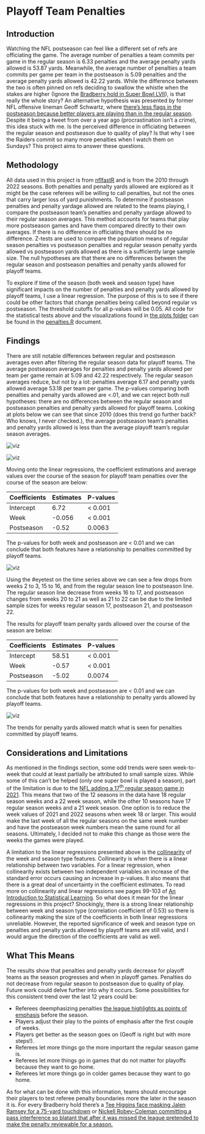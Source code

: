 # Playoff Team Penalties
 
## Introduction
 
Watching the NFL postseason can feel like a different set of refs are officiating the game. The average number of penalties a team commits per game in the regular season is 6.33 penalties and the average penalty yards allowed is 53.87 yards. Meanwhile, the average number of penalties a team commits per game per team in the postseason is 5.09 penalties and the average penalty yards allowed is 42.22 yards. While the difference between the two is often pinned on refs deciding to swallow the whistle when the stakes are higher (Ignore the [Bradberry hold in Super Bowl LVII](https://www.youtube.com/watch?v=dNCBXFpADlo)), is that really the whole story? An alternative hypothesis was presented by former NFL offensive lineman Geoff Schwartz, where [there’s less flags in the postseason because better players are playing than in the regular season]( https://twitter.com/geoffschwartz/status/1488202911083638785). Despite it being a tweet from over a year ago (procrastination isn’t a crime), this idea stuck with me. Is the perceived difference in officiating between the regular season and postseason due to quality of play? Is that why I see the Raiders commit so many more penalties when I watch them on Sundays? This project aims to answer these questions.
 
## Methodology
 
All data used in this project is from [nflfastR](https://www.nflfastr.com/) and is from the 2010 through 2022 seasons. Both penalties and penalty yards allowed are explored as it might be the case referees will be willing to call penalties, but not the ones that carry larger loss of yard punishments. To determine if postseason penalties and penalty yardage allowed are related to the teams playing, I compare the postseason team’s penalties and penalty yardage allowed to their regular season averages. This method accounts for teams that play more postseason games and have them compared directly to their own averages. If there is no difference in officiating there should be no difference. Z-tests are used to compare the population means of regular season penalties vs postseason penalties and regular season penalty yards allowed vs postseason yards allowed as there is a sufficiently large sample size. The null hypotheses are that there are no differences between the regular season and postseason penalties and penalty yards allowed for playoff teams.

To explore if time of the season (both week and season type) have significant impacts on the number of penalties and penalty yards allowed by playoff teams, I use a linear regression. The purpose of this is to see if there could be other factors that change penalties being called beyond regular vs postseason. The threshold cutoffs for all p-values will be 0.05. All code for the statistical tests above and the visualizations found in [the plots folder](./plots/) can be found in the [penalties.R](./penalties.R) document.

## Findings

There are still notable differences between regular and postseason averages even after filtering the regular season data for playoff teams. The average postseason averages for penalties and penalty yards allowed per team per game remain at 5.09 and 42.22 respectively. The regular season averages reduce, but not by a lot: penalties average 6.17 and penalty yards allowed average 53.18 per team per game. The p-values comparing both penalties and penalty yards allowed are <.01, and we can reject both null hypotheses: there are no differences between the regular season and postseason penalties and penalty yards allowed for playoff teams. Looking at plots below we can see that since 2010 (does this trend go further back? Who knows, I never checked.), the average postseason team’s penalties and penalty yards allowed is less than the average playoff team’s regular season averages.

![viz](./visualizations/penalties.png)

![viz](./visualizations/penalty_yds.png)

Moving onto the linear regressions, the coefficient estimations and average values over the course of the season for playoff team penalties over the course of the season are below:

| Coefficients | Estimates | P-values|
| ------------ | --------- | ------- |
| Intercept    | 6.72      | < 0.001 |
| Week         | -0.056    | < 0.001 |
| Postseason   | -0.52     | 0.0063  |

The p-values for both week and postseason are < 0.01 and we can conclude that both features have a relationship to penalties committed by playoff teams.

![viz](./visualizations/penalties_ts.png)

Using the #eyetest on the time series above we can see a few drops from weeks 2 to 3, 15 to 16, and from the regular season line to postseason line. The regular season line decrease from weeks 16 to 17, and postseason changes from weeks 20 to 21 as well as 21 to 22 can be due to the limited sample sizes for weeks regular season 17, postseason 21, and postseason 22.

The results for playoff team penalty yards allowed over the course of the season are below:

| Coefficients | Estimates | P-values|
| ------------ | --------- | ------- |
| Intercept    | 58.51     | < 0.001 |
| Week         | -0.57     | < 0.001 |
| Postseason   | -5.02     | 0.0074  |

The p-values for both week and postseason are < 0.01 and we can conclude that both features have a relationship to penalty yards allowed by playoff teams.

![viz](./visualizations/penalty_yds_ts.png)

The trends for penalty yards allowed match what is seen for penalties committed by playoff teams.

## Considerations and Limitations

As mentioned in the findings section, some odd trends were seen week-to-week that could at least partially be attributed to small sample sizes. While some of this can’t be helped (only one super bowl is played a season), part of the limitation is due to the [NFL adding a 17<sup>th</sup> regular season game in 2021](https://nflcommunications.com/Pages/NFL-Season-To-Feature-17-Regular-Season-Games-Per-Team.aspx). This means that two of the 12 seasons in the data have 18 regular season weeks and a 22 week season, while the other 10 seasons have 17 regular season weeks and a 21 week season. One option is to reduce the week values of 2021 and 2022 seasons when week 18 or larger. This would make the last week of all the regular seasons on the same week number and have the postseason week numbers mean the same round for all seasons. Ultimately, I decided not to make this change as those were the weeks the games were played.

A limitation to the linear regressions presented above is the [collinearity](https://en.wikipedia.org/wiki/Collinearity) of the week and season type features. Collinearity is when there is a linear relationship between two variables. For a linear regression, when collinearity exists between two independent variables an increase of the standard error occurs causing an increase in p-values. It also means that there is a great deal of uncertainty in the coefficient estimates. To read more on collinearity and linear regressions see pages 99-103 of [An Introduction to Statistical Learning](https://www.statlearning.com). So what does it mean for the linear regressions in this project? Shockingly, there is a strong linear relationship between week and season type (correlation coefficient of 0.53) so there is collinearity making the size of the coefficients in both linear regressions unreliable. However, the reported significance of week and season type on penalties and penalty yards allowed by playoff teams are still valid, and I would argue the direction of the coefficients are valid as well.

## What This Means

The results show that penalties and penalty yards decrease for playoff teams as the season progresses and when in playoff games. Penalties do not decrease from regular season to postseason due to quality of play. Future work could delve further into why it occurs. Some possibilities for this consistent trend over the last 12 years could be:

* Referees deemphasizing penalties [the league highlights as points of emphasis](https://operations.nfl.com/the-rules/rules-changes/2022-rules-changes-and-points-of-clarification/) before the season.
* Players adjust their play to the points of emphasis after the first couple of weeks.
* Players get better as the season goes on (Geoff is right but with more steps!).
* Referees let more things go the more important the regular season game is.
* Referees let more things go in games that do not matter for playoffs because they want to go home.
* Referees let more things go in colder games because they want to go home.

As for what can be done with this information, teams should encourage their players to test referee penalty boundaries more the later in the season it is. For every Bradberry hold there’s a [Tee Higgins face masking Jalen Ramsey for a 75-yard touchdown](https://www.youtube.com/watch?v=htBMBZiJwv4) or [Nickell Robey-Coleman committing a pass interference so blatant that after it was missed the league pretended to make the penalty reviewable for a season.](https://www.youtube.com/watch?v=YjOk5jYTgp0)
